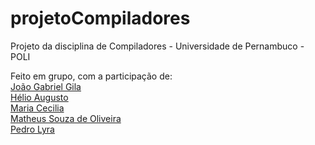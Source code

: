 # projetoCompiladores
Projeto da disciplina de Compiladores - Universidade de Pernambuco - POLI

Feito em grupo, com a participação de:  
[João Gabriel Gila](https://github.com/joaogabrieltg)  
[Hélio Augusto]()  
[Maria Cecilia]()  
[Matheus Souza de Oliveira](https://github.com/patitow)  
[Pedro Lyra]()  
